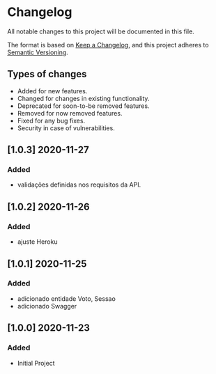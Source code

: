 # Changelog

All notable changes to this project will be documented in this file.

The format is based on [Keep a Changelog](https://keepachangelog.com/en/1.0.0/),
and this project adheres to [Semantic Versioning](https://semver.org/spec/v2.0.0.html).


## Types of changes

- Added for new features.
- Changed for changes in existing functionality.
- Deprecated for soon-to-be removed features.
- Removed for now removed features.
- Fixed for any bug fixes.
- Security in case of vulnerabilities.

## [1.0.3] 2020-11-27

### Added

- validações definidas nos requisitos da API.

## [1.0.2] 2020-11-26

### Added

- ajuste Heroku

## [1.0.1] 2020-11-25

### Added

- adicionado entidade Voto, Sessao
- adicionado Swagger
          

## [1.0.0] 2020-11-23

### Added
- Initial Project
